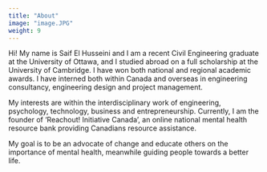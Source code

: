 ```yaml
---
title: "About"
image: "image.JPG"
weight: 9
---
```


Hi! My name is Saif El Husseini and I am a recent Civil Engineering graduate at the University of Ottawa, and I studied abroad on a full scholarship at the University of Cambridge. I have won both national and regional academic awards. I have interned both within Canada and overseas in engineering consultancy, engineering design and project management.


My interests are within the interdisciplinary work of engineering, psychology, technology, business and entrepreneurship. Currently, I am the founder of ‘Reachout! Initiative Canada’, an online national mental health resource bank providing Canadians resource assistance.


My goal is to be an advocate of change and educate others on the importance of mental health, meanwhile guiding people towards a better life.
